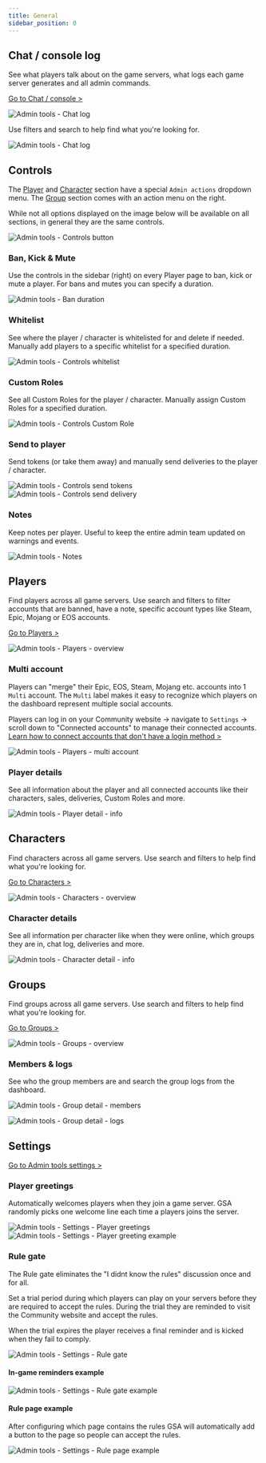 ```yaml
---
title: General
sidebar_position: 0
---
```


## Chat / console log
See what players talk about on the game servers, what logs each game server generates and all admin commands.

[Go to Chat / console >](https://dash.gameserverapp.com/admintools/chatconsole)

![Admin tools - Chat log](/img/dashboard/admin_tools/general/chat_console_logs_overview.jpg)

Use filters and search to help find what you're looking for.

![Admin tools - Chat log](/img/dashboard/admin_tools/general/chatlog_search_filter.jpg)

## Controls
The [Player](#players) and [Character](#characters) section have a special `Admin actions` dropdown menu. The [Group](#groups) section comes with an action menu on the right.

While not all options displayed on the image below will be available on all sections, in general they are the same controls.

![Admin tools - Controls button](/img/dashboard/admin_tools/general/control_button.jpg)

### Ban, Kick & Mute
Use the controls in the sidebar (right) on every Player page to ban, kick or mute a player.
For bans and mutes you can specify a duration.

![Admin tools - Ban duration](/img/dashboard/admin_tools/general/controls_ban_duration.jpg)

### Whitelist
See where the player / character is whitelisted for and delete if needed.
Manually add players to a specific whitelist for a specified duration.

![Admin tools - Controls whitelist](/img/dashboard/admin_tools/general/controls_whitelist.jpg)

### Custom Roles
See all Custom Roles for the player / character. Manually assign Custom Roles for a specified duration.

![Admin tools - Controls Custom Role](/img/dashboard/admin_tools/general/controls_customrole.jpg)

### Send to player
Send tokens (or take them away) and manually send deliveries to the player / character.

![Admin tools - Controls send tokens](/img/dashboard/admin_tools/general/controls_send_tokens.jpg)
![Admin tools - Controls send delivery](/img/dashboard/admin_tools/general/controls_send_delivery.jpg)

### Notes
Keep notes per player. Useful to keep the entire admin team updated on warnings and events.

![Admin tools - Notes](/img/dashboard/admin_tools/general/controls_notes.jpg)

## Players
Find players across all game servers. Use search and filters to filter accounts that are banned, have a note, specific account types like Steam, Epic, Mojang or EOS accounts.

[Go to Players >](https://dash.gameserverapp.com/admintools/accounts)

![Admin tools - Players - overview](/img/dashboard/admin_tools/general/players_overview.jpg)

### Multi account
Players can "merge" their Epic, EOS, Steam, Mojang etc. accounts into 1 `Multi` account. The `Multi` label makes it easy to recognize which players on the dashboard represent multiple social accounts.

Players can log in on your Community website -> navigate to `Settings` -> scroll down to "Connected accounts" to manage their connected accounts. [Learn how to connect accounts that don't have a login method >](/dashboard/community/website#connect-sub-accounts-on-community-website)

![Admin tools - Players - multi account](/img/dashboard/admin_tools/general/players_overview_multi_account.jpg)

### Player details
See all information about the player and all connected accounts like their characters, sales, deliveries, Custom Roles and more.

![Admin tools - Player detail - info](/img/dashboard/admin_tools/general/player_detail_info.jpg)

## Characters
Find characters across all game servers. Use search and filters to help find what you're looking for.

[Go to Characters >](https://dash.gameserverapp.com/admintools/characters)

![Admin tools - Characters - overview](/img/dashboard/admin_tools/general/characters_overview.jpg)

### Character details
See all information per character like when they were online, which groups they are in, chat log, deliveries and more.

![Admin tools - Character detail - info](/img/dashboard/admin_tools/general/character_detail_info.jpg)

## Groups
Find groups across all game servers. Use search and filters to help find what you're looking for.

[Go to Groups >](https://dash.gameserverapp.com/admintools/groups)

![Admin tools - Groups - overview](/img/dashboard/admin_tools/general/groups_overview.jpg)

### Members & logs
See who the group members are and search the group logs from the dashboard.

![Admin tools - Group detail - members](/img/dashboard/admin_tools/general/group_detail_characters.jpg)

![Admin tools - Group detail - logs](/img/dashboard/admin_tools/general/group_detail_log.jpg)


## Settings

[Go to Admin tools settings >](https://dash.gameserverapp.com/admintools/settings)

### Player greetings
Automatically welcomes players when they join a game server. GSA randomly picks one welcome line each time a players joins the server.

![Admin tools - Settings - Player greetings](/img/dashboard/admin_tools/general/settings_greetings.jpg)
![Admin tools - Settings - Player greeting example](/img/dashboard/admin_tools/general/player_greeting_example.jpg)

### Rule gate
The Rule gate eliminates the "I didnt know the rules" discussion once and for all.

Set a trial period during which players can play on your servers before they are required to accept the rules. During the trial they are reminded to visit the Community website and accept the rules.

When the trial expires the player receives a final reminder and is kicked when they fail to comply.

![Admin tools - Settings - Rule gate](/img/dashboard/admin_tools/general/settings_rulegate.jpg)

#### In-game reminders example
![Admin tools - Settings - Rule gate example](/img/dashboard/admin_tools/general/rule_gate_example.jpg)

#### Rule page example
After configuring which page contains the rules GSA will automatically add a button to the page so people can accept the rules.

![Admin tools - Settings - Rule page example](/img/dashboard/admin_tools/general/rule_page_example.jpg)